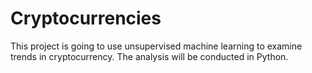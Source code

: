 # Cryptocurrencies
This project is going to use unsupervised machine learning to examine trends in cryptocurrency. The analysis will be conducted in Python. 
